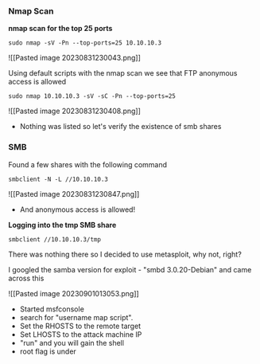### Nmap Scan
**nmap scan for the top 25 ports**
```
sudo nmap -sV -Pn --top-ports=25 10.10.10.3
```
![[Pasted image 20230831230043.png]]

Using default scripts with the nmap scan we see that FTP anonymous access is allowed
```
sudo nmap 10.10.10.3 -sV -sC -Pn --top-ports=25
```
![[Pasted image 20230831230408.png]]

- Nothing was listed so let's verify the existence of smb shares

### SMB

Found a few shares with the following command
```
smbclient -N -L //10.10.10.3
```

![[Pasted image 20230831230847.png]]

- And anonymous access is allowed!

**Logging into the tmp SMB share**
```
smbclient //10.10.10.3/tmp
```

There was nothing there so I decided to use metasploit, why not, right?

I googled the samba version for exploit - "smbd 3.0.20-Debian" and came across this

![[Pasted image 20230901013053.png]]

- Started msfconsole
- search for "username map script".
- Set the RHOSTS to the remote target
- Set LHOSTS to the attack machine IP
- "run" and you will gain the shell
- root flag is under 